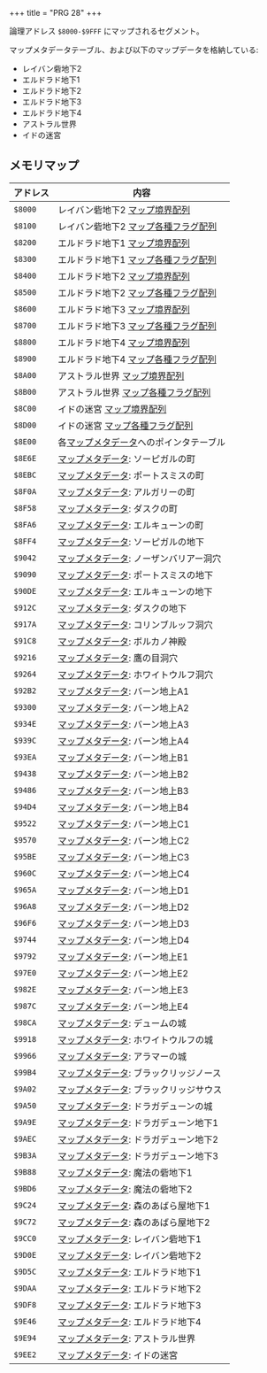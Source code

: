 +++
title = "PRG 28"
+++

論理アドレス `$8000-$9FFF` にマップされるセグメント。

マップメタデータテーブル、および以下のマップデータを格納している:

* レイバン砦地下2
* エルドラド地下1
* エルドラド地下2
* エルドラド地下3
* エルドラド地下4
* アストラル世界
* イドの迷宮

## メモリマップ

| アドレス | 内容 |
| -- | -- |
| `$8000` | レイバン砦地下2 [マップ境界配列](@/data-structure/place-boundarys/_index.md) |
| `$8100` | レイバン砦地下2 [マップ各種フラグ配列](@/data-structure/place-flags/_index.md) |
| `$8200` | エルドラド地下1 [マップ境界配列](@/data-structure/place-boundarys/_index.md) |
| `$8300` | エルドラド地下1 [マップ各種フラグ配列](@/data-structure/place-flags/_index.md) |
| `$8400` | エルドラド地下2 [マップ境界配列](@/data-structure/place-boundarys/_index.md) |
| `$8500` | エルドラド地下2 [マップ各種フラグ配列](@/data-structure/place-flags/_index.md) |
| `$8600` | エルドラド地下3 [マップ境界配列](@/data-structure/place-boundarys/_index.md) |
| `$8700` | エルドラド地下3 [マップ各種フラグ配列](@/data-structure/place-flags/_index.md) |
| `$8800` | エルドラド地下4 [マップ境界配列](@/data-structure/place-boundarys/_index.md) |
| `$8900` | エルドラド地下4 [マップ各種フラグ配列](@/data-structure/place-flags/_index.md) |
| `$8A00` | アストラル世界 [マップ境界配列](@/data-structure/place-boundarys/_index.md) |
| `$8B00` | アストラル世界 [マップ各種フラグ配列](@/data-structure/place-flags/_index.md) |
| `$8C00` | イドの迷宮 [マップ境界配列](@/data-structure/place-boundarys/_index.md) |
| `$8D00` | イドの迷宮 [マップ各種フラグ配列](@/data-structure/place-flags/_index.md) |
| `$8E00` | 各[マップメタデータ](@/data-structure/place-metadata/_index.md)へのポインタテーブル |
| `$8E6E` | [マップメタデータ](@/data-structure/place-metadata/_index.md): ソーピガルの町 |
| `$8EBC` | [マップメタデータ](@/data-structure/place-metadata/_index.md): ポートスミスの町 |
| `$8F0A` | [マップメタデータ](@/data-structure/place-metadata/_index.md): アルガリーの町 |
| `$8F58` | [マップメタデータ](@/data-structure/place-metadata/_index.md): ダスクの町 |
| `$8FA6` | [マップメタデータ](@/data-structure/place-metadata/_index.md): エルキューンの町 |
| `$8FF4` | [マップメタデータ](@/data-structure/place-metadata/_index.md): ソーピガルの地下 |
| `$9042` | [マップメタデータ](@/data-structure/place-metadata/_index.md): ノーザンバリアー洞穴 |
| `$9090` | [マップメタデータ](@/data-structure/place-metadata/_index.md): ポートスミスの地下 |
| `$90DE` | [マップメタデータ](@/data-structure/place-metadata/_index.md): エルキューンの地下 |
| `$912C` | [マップメタデータ](@/data-structure/place-metadata/_index.md): ダスクの地下 |
| `$917A` | [マップメタデータ](@/data-structure/place-metadata/_index.md): コリンブルッフ洞穴 |
| `$91C8` | [マップメタデータ](@/data-structure/place-metadata/_index.md): ボルカノ神殿 |
| `$9216` | [マップメタデータ](@/data-structure/place-metadata/_index.md): 鷹の目洞穴 |
| `$9264` | [マップメタデータ](@/data-structure/place-metadata/_index.md): ホワイトウルフ洞穴 |
| `$92B2` | [マップメタデータ](@/data-structure/place-metadata/_index.md): バーン地上A1 |
| `$9300` | [マップメタデータ](@/data-structure/place-metadata/_index.md): バーン地上A2 |
| `$934E` | [マップメタデータ](@/data-structure/place-metadata/_index.md): バーン地上A3 |
| `$939C` | [マップメタデータ](@/data-structure/place-metadata/_index.md): バーン地上A4 |
| `$93EA` | [マップメタデータ](@/data-structure/place-metadata/_index.md): バーン地上B1 |
| `$9438` | [マップメタデータ](@/data-structure/place-metadata/_index.md): バーン地上B2 |
| `$9486` | [マップメタデータ](@/data-structure/place-metadata/_index.md): バーン地上B3 |
| `$94D4` | [マップメタデータ](@/data-structure/place-metadata/_index.md): バーン地上B4 |
| `$9522` | [マップメタデータ](@/data-structure/place-metadata/_index.md): バーン地上C1 |
| `$9570` | [マップメタデータ](@/data-structure/place-metadata/_index.md): バーン地上C2 |
| `$95BE` | [マップメタデータ](@/data-structure/place-metadata/_index.md): バーン地上C3 |
| `$960C` | [マップメタデータ](@/data-structure/place-metadata/_index.md): バーン地上C4 |
| `$965A` | [マップメタデータ](@/data-structure/place-metadata/_index.md): バーン地上D1 |
| `$96A8` | [マップメタデータ](@/data-structure/place-metadata/_index.md): バーン地上D2 |
| `$96F6` | [マップメタデータ](@/data-structure/place-metadata/_index.md): バーン地上D3 |
| `$9744` | [マップメタデータ](@/data-structure/place-metadata/_index.md): バーン地上D4 |
| `$9792` | [マップメタデータ](@/data-structure/place-metadata/_index.md): バーン地上E1 |
| `$97E0` | [マップメタデータ](@/data-structure/place-metadata/_index.md): バーン地上E2 |
| `$982E` | [マップメタデータ](@/data-structure/place-metadata/_index.md): バーン地上E3 |
| `$987C` | [マップメタデータ](@/data-structure/place-metadata/_index.md): バーン地上E4 |
| `$98CA` | [マップメタデータ](@/data-structure/place-metadata/_index.md): デュームの城 |
| `$9918` | [マップメタデータ](@/data-structure/place-metadata/_index.md): ホワイトウルフの城 |
| `$9966` | [マップメタデータ](@/data-structure/place-metadata/_index.md): アラマーの城 |
| `$99B4` | [マップメタデータ](@/data-structure/place-metadata/_index.md): ブラックリッジノース |
| `$9A02` | [マップメタデータ](@/data-structure/place-metadata/_index.md): ブラックリッジサウス |
| `$9A50` | [マップメタデータ](@/data-structure/place-metadata/_index.md): ドラガデューンの城 |
| `$9A9E` | [マップメタデータ](@/data-structure/place-metadata/_index.md): ドラガデューン地下1 |
| `$9AEC` | [マップメタデータ](@/data-structure/place-metadata/_index.md): ドラガデューン地下2 |
| `$9B3A` | [マップメタデータ](@/data-structure/place-metadata/_index.md): ドラガデューン地下3 |
| `$9B88` | [マップメタデータ](@/data-structure/place-metadata/_index.md): 魔法の砦地下1 |
| `$9BD6` | [マップメタデータ](@/data-structure/place-metadata/_index.md): 魔法の砦地下2 |
| `$9C24` | [マップメタデータ](@/data-structure/place-metadata/_index.md): 森のあばら屋地下1 |
| `$9C72` | [マップメタデータ](@/data-structure/place-metadata/_index.md): 森のあばら屋地下2 |
| `$9CC0` | [マップメタデータ](@/data-structure/place-metadata/_index.md): レイバン砦地下1 |
| `$9D0E` | [マップメタデータ](@/data-structure/place-metadata/_index.md): レイバン砦地下2 |
| `$9D5C` | [マップメタデータ](@/data-structure/place-metadata/_index.md): エルドラド地下1 |
| `$9DAA` | [マップメタデータ](@/data-structure/place-metadata/_index.md): エルドラド地下2 |
| `$9DF8` | [マップメタデータ](@/data-structure/place-metadata/_index.md): エルドラド地下3 |
| `$9E46` | [マップメタデータ](@/data-structure/place-metadata/_index.md): エルドラド地下4 |
| `$9E94` | [マップメタデータ](@/data-structure/place-metadata/_index.md): アストラル世界 |
| `$9EE2` | [マップメタデータ](@/data-structure/place-metadata/_index.md): イドの迷宮 |
